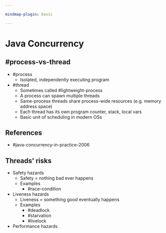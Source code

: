 ```yaml
---

mindmap-plugin: basic

---
```


# Java Concurrency

## #process-vs-thread
- #process
   - Isolated, independently executing program
- #thread
   - Sometimes called #lightweight-process
   - A process can spawn multiple threads
   - Same-process threads share process-wide resources (e.g. memory address space)
   - Each thread has its own program counter, stack, local vars
   - Basic unit of scheduling in modern OSs

## References
- #java-concurrency-in-practice-2006

## Threads' risks
- Safety hazards
   - Safety = nothing bad ever happens
   - Examples
      - #race-condition
- Liveness hazards
   - Liveness = something good eventually happens
   - Examples
      - #deadlock
      - #starvation
      - #livelock
- Performance hazards